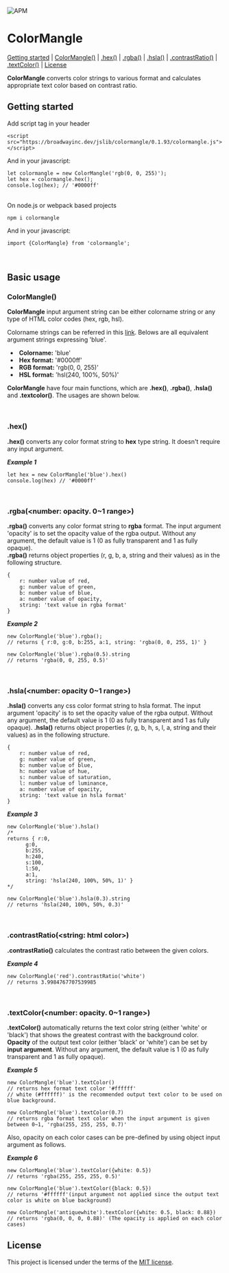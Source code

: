 <img alt="APM" src="https://img.shields.io/apm/l/vim-mode">

# ColorMangle <br />

[Getting started](#getting-started) | [ColorMangle()](#new-ColorMangle) | [.hex()](#hex) | [.rgba()](#rgba) | [.hsla()](#hsla) | [.contrastRatio()](#contrastRatio) | [.textColor()](#textColor) | [License](#license) </br> 

**ColorMangle** converts color strings to various format and calculates appropriate text color based on contrast ratio. 
<br />
## Getting started
Add script tag in your header
```
<script src="https://broadwayinc.dev/jslib/colormangle/0.1.93/colormangle.js"></script>
```
And in your javascript:
```
let colormangle = new ColorMangle('rgb(0, 0, 255)');
let hex = colormangle.hex();
console.log(hex); // '#0000ff'
```
<br />
On node.js or webpack based projects

```
npm i colormangle
```
And in your javascript:
```
import {ColorMangle} from 'colormangle';
```
<br />

## Basic usage

### ColorMangle()

**ColorMangle** input argument string can be either colorname string or any type of HTML color codes (hex, rgb, hsl).

Colorname strings can be referred in this [link](https://www.w3schools.com/colors/colors_names.asp). Belows are all equivalent argument strings expressing 'blue'. 
- ​	**Colorname:** 'blue'
- ​	**Hex format:** '#0000ff' 
- ​	**RGB format:** 'rgb(0, 0, 255)' 
- ​	**HSL format:** 'hsl(240, 100%, 50%)'

**ColorMangle** have four main functions, which are **.hex()**, **.rgba()**, **.hsla()** and **.textcolor()**. The usages are shown below.

<br />

### .hex()

**.hex()** converts any color format string to **hex** type string. It doesn't require any input argument.

**_Example 1_**

```
let hex = new ColorMangle('blue').hex()
console.log(hex) // '#0000ff' 
```

<br />

### .rgba(<number: opacity. 0~1 range>)

**.rgba()** converts any color format string to **rgba** format. The input argument 'opacity' is to set the opacity value of the rgba output. Without any argument, the default value is 1 (0 as fully transparent and 1 as fully opaque).
<br />**.rgba()** returns object properties (r, g, b, a, string and their values) as in the following structure.

```
{
    r: number value of red,
    g: number value of green,
    b: number value of blue,
    a: number value of opacity,
    string: 'text value in rgba format'
}
```

**_Example 2_**

```
new ColorMangle('blue').rgba(); 
// returns { r:0, g:0, b:255, a:1, string: 'rgba(0, 0, 255, 1)' }

new ColorMangle('blue').rgba(0.5).string 
// returns 'rgba(0, 0, 255, 0.5)'
```

<br />

### .hsla(<number: opacity 0~1 range>)

**.hsla()** converts any css color format string to hsla format. The input argument 'opacity' is to set the opacity value of the rgba output. Without any argument, the default value is 1 (0 as fully transparent and 1 as fully opaque). **.hsla()** returns object properties (r, g, b, h, s, l, a, string and their values) as in the following structure.

```
{
    r: number value of red,
    g: number value of green,
    b: number value of blue,
    h: number value of hue,
    s: number value of saturation,
    l: number value of luminance,
    a: number value of opacity,
    string: 'text value in hsla format'
}
```
**_Example 3_**

```
new ColorMangle('blue').hsla()
/*
returns { r:0, 
	  g:0, 
	  b:255, 
	  h:240,
	  s:100,
	  l:50,
	  a:1, 
	  string: 'hsla(240, 100%, 50%, 1)' }
*/

new ColorMangle('blue').hsla(0.3).string
// returns 'hsla(240, 100%, 50%, 0.3)'
```
<br />

### .contrastRatio(<string: html color>)
**.contrastRatio()** calculates the contrast ratio between the given colors.

**_Example 4_**
```
new ColorMangle('red').contrastRatio('white')
// returns 3.9984767707539985 
```
<br />

### .textColor(<number: opacity. 0~1 range>)

**.textColor()** automatically returns the text color string (either 'white' or 'black') that shows the greatest contrast with the background color. **Opacity** of the output text color (either 'black' or 'white') can be set by **input argument**. Without any argument, the default value is 1 (0 as fully transparent and 1 as fully opaque).

**_Example 5_**

```
new ColorMangle('blue').textColor()
// returns hex format text color '#ffffff' 
// white (#ffffff)' is the recommended output text color to be used on blue background.

new ColorMangle('blue').textColor(0.7) 
// returns rgba format text color when the input argument is given between 0~1, 'rgba(255, 255, 255, 0.7)'
```

Also, opacity on each color cases can be pre-defined by using object input argument as follows.

**_Example 6_**

```
new ColorMangle('blue').textColor({white: 0.5})
// returns 'rgba(255, 255, 255, 0.5)'

new ColorMangle('blue').textColor({black: 0.5})
// returns '#ffffff'(input argument not applied since the output text color is white on blue background)

new ColorMangle('antiquewhite').textColor({white: 0.5, black: 0.88})
// returns 'rgba(0, 0, 0, 0.88)' (The opacity is applied on each color cases)
```

## License

This project is licensed under the terms of the [MIT license](https://github.com/broadwayinc/colormangle/blob/main/LICENSE).

